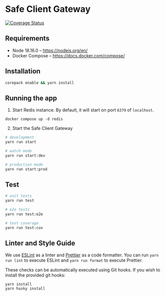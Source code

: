 # Safe Client Gateway

[![Coverage Status](https://coveralls.io/repos/github/5afe/safe-client-gateway-nest/badge.svg?branch=main)](https://coveralls.io/github/5afe/safe-client-gateway-nest?branch=main)

## Requirements

- Node 18.16.0 – https://nodejs.org/en/
- Docker Compose – https://docs.docker.com/compose/

## Installation

```bash
corepack enable && yarn install
```

## Running the app

1. Start Redis instance. By default, it will start on port `6379` of `localhost`.

```shell
docker compose up -d redis
```

2. Start the Safe Client Gateway

```bash
# development
yarn run start

# watch mode
yarn run start:dev

# production mode
yarn run start:prod
```

## Test

```bash
# unit tests
yarn run test

# e2e tests
yarn run test:e2e

# test coverage
yarn run test:cov
```

## Linter and Style Guide

We use [ESLint](https://eslint.org/) as a linter and [Prettier](https://prettier.io/) as a code formatter.
You can run `yarn run lint` to execute ESLint and `yarn run format` to execute Prettier.

These checks can be automatically executed using Git hooks. If you wish to install the provided git hooks:

```shell
yarn install
yarn husky install
```
